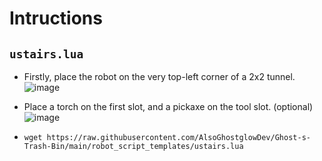 # Intructions

## `ustairs.lua`

- Firstly, place the robot on the very top-left corner of a 2x2 tunnel. <br>
![image](https://github.com/user-attachments/assets/4be99589-d6e4-4909-b6c7-d02fcea57457)

- Place a torch on the first slot, and a pickaxe on the tool slot. (optional) <br>
![image](https://github.com/user-attachments/assets/a6d029d0-89f1-42b1-a960-f8d8ab60989c)

- `wget https://raw.githubusercontent.com/AlsoGhostglowDev/Ghost-s-Trash-Bin/main/robot_script_templates/ustairs.lua`
